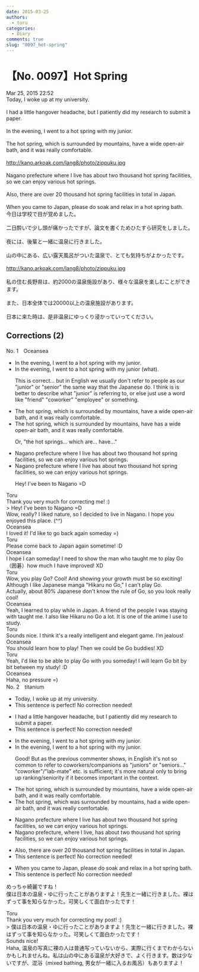 ```yaml
---
date: 2015-03-25
authors:
  - toru
categories:
  - Diary
comments: true
slug: "0097_hot-spring"
---
```


# 【No. 0097】Hot Spring
<div class="date">Mar 25, 2015 22:52</div>
<div id="post"><div id="body_show_ori">
Today, I woke up at my university.<br/><br/>I had a little hangover headache, but I patiently did my research to submit a paper.<br/><br/>In the evening, I went to a hot spring with my junior.<br/><br/>The hot spring, which is surrounded by mountains, have a wide open-air bath, and it was really comfortable.<br/><br/><a href="http://kano.arkoak.com/lang8/photo/zippuku.jpg" target="_blank">http://kano.arkoak.com/lang8/photo/zippuku.jpg</a><br/><br/>Nagano prefecture where I live has about two thousand hot spring facilities, so we can enjoy various hot springs.<br/><br/>Also, there are over 20 thousand hot spring facilities in total in Japan.<br/><br/>When you came to Japan, please do soak and relax in a hot spring bath.
</div></div>

<!-- more -->

<div id="post_ja"><div id="body_show_mo">
今日は学校で目が覚めました。<br/><br/>二日酔いで少し頭が痛かったですが、論文を書くためひたすら研究をしました。<br/><br/>夜には、後輩と一緒に温泉に行きました。<br/><br/>山の中にある、広い露天風呂がついた温泉で、とても気持ちがよかったです。<br/><br/><a href="http://kano.arkoak.com/lang8/photo/zippuku.jpg" target="_blank">http://kano.arkoak.com/lang8/photo/zippuku.jpg</a><br/><br/>私の住む長野県は、約2000の温泉施設があり、様々な温泉を楽しむことができます。<br/><br/>また、日本全体では20000以上の温泉施設があります。<br/><br/>日本に来た時は、是非温泉にゆっくり浸かっていってください。
</div></div>

## Corrections (2)
<div id="block"><div class="first_name"> No. 1　<span class="just_name">Oceansea</span></div><div id="block2">
<ul class="correction_field">
<li class="incorrect">In the evening, I went to a hot spring with my junior.</li>
<li class="corrected correct">
In the evening, I went to a hot spring with my junior <span class="f_gray">(what)</span>.
<p class="correction_comment">This is correct... but in English we usually don't refer to people as our "junior" or "senior" the same way that the Japanese do. I think is is better to describe what "junior" is referring to, or else just use a word like "friend" "coworker" "employee" or something.</p>
</li>
</ul>
<ul class="correction_field">
<li class="incorrect">The hot spring, which is surrounded by mountains, have a wide open-air bath, and it was really comfortable.</li>
<li class="corrected correct">
The hot spring, which is surrounded by mountains, <span class="sline"><span class="f_red">have </span></span><span class="f_blue">has </span>a wide open-air bath, and it was really comfortable.
<p class="correction_comment">Or, "the hot springs... which are... have..."</p>
</li>
</ul>
<ul class="correction_field">
<li class="incorrect">Nagano prefecture where I live has about two thousand hot spring facilities, so we can enjoy various hot springs.</li>
<li class="corrected correct">
Nagano prefecture where I live has about two thousand hot spring facilities, so we can enjoy various hot springs.
<p class="correction_comment">Hey! I've been to Nagano =D</p>
</li>
</ul>
</div><div class="name"><span class="just_name">Toru</span><br>
Thank you very much for correcting me! :)<br/>&gt; Hey! I've been to Nagano =D<br/>Wow, really? I liked nature, so I decided to live in Nagano. I hope you enjoyed this place. (^^)
</div>
<div class="name"><span class="just_name">Oceansea</span><br>
I loved it! I'd like to go back again someday =)
</div>
<div class="name"><span class="just_name">Toru</span><br>
Please come back to Japan again sometime! :D
</div>
<div class="name"><span class="just_name">Oceansea</span><br>
I hope I can someday! I need to show the man who taught me to play Go （囲碁）how much I have improved! XD
</div>
<div class="name"><span class="just_name">Toru</span><br>
Wow, you play Go? Cool! And showing your growth must be so exciting!<br/>Although I like Japanese manga "Hikaru no Go," I can't play Go.<br/>Actually, about 80% Japanese don't know the rule of Go, so you look really cool!
</div>
<div class="name"><span class="just_name">Oceansea</span><br>
Yeah, I learned to play while in Japan. A friend of the people I was staying with taught me. I also like Hikaru no Go a lot. It is one of the anime I use to study.
</div>
<div class="name"><span class="just_name">Toru</span><br>
Sounds nice. I think it's a really intelligent and elegant game. I’m jealous!
</div>
<div class="name"><span class="just_name">Oceansea</span><br>
You should learn how to play! Then we could be Go buddies! XD
</div>
<div class="name"><span class="just_name">Toru</span><br>
Yeah, I'd like to be able to play Go with you someday! I will learn Go bit by bit between my study! :D
</div>
<div class="name"><span class="just_name">Oceansea</span><br>
Haha, no pressure =)
</div>
</div>
<div id="block"><div class="first_name"> No. 2　<span class="just_name">titanium</span></div><div id="block2">
<ul class="correction_field">
<li class="incorrect">Today, I woke up at my university.</li>
<li class="corrected perfect">This sentence is perfect! No correction needed!</li>
</ul>
<ul class="correction_field">
<li class="incorrect">I had a little hangover headache, but I patiently did my research to submit a paper.</li>
<li class="corrected perfect">This sentence is perfect! No correction needed!</li>
</ul>
<ul class="correction_field">
<li class="incorrect">In the evening, I went to a hot spring with my junior.</li>
<li class="corrected correct">
In the evening, I went to a hot spring with my junior.
<p class="correction_comment">Good! But as the previous commenter shows, in English it's not so common to refer to coworkers/companions as "juniors" or "seniors..." "coworker"/"lab-mate" etc. is sufficient; it's more natural only to bring up ranking/seniority if it becomes important in the context.</p>
</li>
</ul>
<ul class="correction_field">
<li class="incorrect">The hot spring, which is surrounded by mountains, have a wide open-air bath, and it was really comfortable.</li>
<li class="corrected correct">
The hot spring, which <span class="f_red">was</span> surrounded by mountains, ha<span class="f_red">d</span> a wide open-air bath, and it was really comfortable.
</li>
</ul>
<ul class="correction_field">
<li class="incorrect">Nagano prefecture where I live has about two thousand hot spring facilities, so we can enjoy various hot springs.</li>
<li class="corrected correct">
Nagano prefecture<span class="f_red">,</span> where I live<span class="f_red">,</span> has about two thousand hot spring facilities, so we can enjoy various hot springs.
</li>
</ul>
<ul class="correction_field">
<li class="incorrect">Also, there are over 20 thousand hot spring facilities in total in Japan.</li>
<li class="corrected perfect">This sentence is perfect! No correction needed!</li>
</ul>
<ul class="correction_field">
<li class="incorrect">When you came to Japan, please do soak and relax in a hot spring bath.</li>
<li class="corrected perfect">This sentence is perfect! No correction needed!</li>
</ul>
<p class="comment_small">
 めっちゃ綺麗ですね！
 <br/>
 僕は日本の温泉・ゆに行ったことがありますよ！先生と一緒に行きました。裸はずって事を知らなかった。可笑しくて面白かったです！
</p>

</div><div class="name"><span class="just_name">Toru</span><br>
Thank you very much for correcting my post! :)<br/>&gt; 僕は日本の温泉・ゆに行ったことがありますよ！先生と一緒に行きました。裸はずって事を知らなかった。可笑しくて面白かったです！<br/>Sounds nice!<br/>Haha, 温泉の写真に裸の人は普通写っていないから、実際に行くまでわからないかもしれませんね。私は山の中にある温泉が大好きで、よく行きます。数は少ないですが、混浴（mixed bathing, 男女が一緒に入るお風呂）もありますよ！
</div>
</div>
